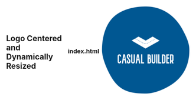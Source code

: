 ## Logo Centered and Dynamically Resized
### index.html

<!DOCTYPE html>
<html>
<head>
  <title>Casual Builder</title>
  <style>
    body, html {
      height: 100%;
      margin: 0;
      display: flex;
      justify-content: center;
      align-items: center;
      background-color: #ffffff; /* Change the background color as needed */
    }
    #logo {
      max-width: 50%;
      max-height: 50%;
      width: auto;
      height: auto;
    }
  </style>
</head>
<body>
  <img id="logo" src="/logo.png" alt="Casual Builder logo">
</body>
</html>

